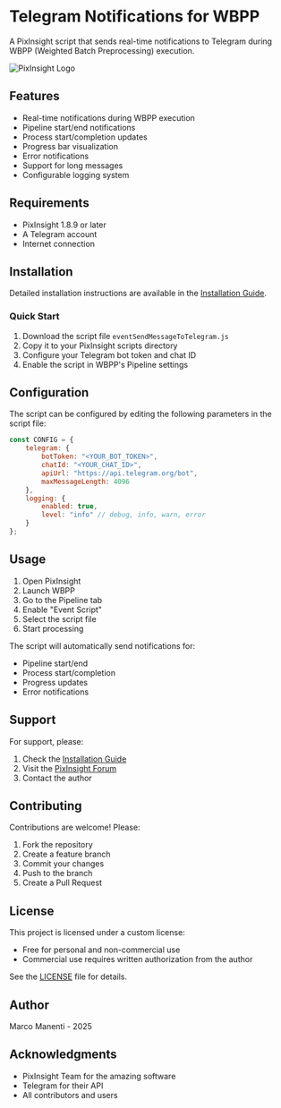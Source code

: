 # Telegram Notifications for WBPP

A PixInsight script that sends real-time notifications to Telegram during WBPP (Weighted Batch Preprocessing) execution.

![PixInsight Logo](https://pixinsight.com/images/pixinsight-logo.png)

## Features

- Real-time notifications during WBPP execution
- Pipeline start/end notifications
- Process start/completion updates
- Progress bar visualization
- Error notifications
- Support for long messages
- Configurable logging system

## Requirements

- PixInsight 1.8.9 or later
- A Telegram account
- Internet connection

## Installation

Detailed installation instructions are available in the [Installation Guide](docs/installation.md).

### Quick Start

1. Download the script file `eventSendMessageToTelegram.js`
2. Copy it to your PixInsight scripts directory
3. Configure your Telegram bot token and chat ID
4. Enable the script in WBPP's Pipeline settings

## Configuration

The script can be configured by editing the following parameters in the script file:

```javascript
const CONFIG = {
    telegram: {
        botToken: "<YOUR_BOT_TOKEN>",
        chatId: "<YOUR_CHAT_ID>",
        apiUrl: "https://api.telegram.org/bot",
        maxMessageLength: 4096
    },
    logging: {
        enabled: true,
        level: "info" // debug, info, warn, error
    }
};
```

## Usage

1. Open PixInsight
2. Launch WBPP
3. Go to the Pipeline tab
4. Enable "Event Script"
5. Select the script file
6. Start processing

The script will automatically send notifications for:
- Pipeline start/end
- Process start/completion
- Progress updates
- Error notifications

## Support

For support, please:
1. Check the [Installation Guide](docs/installation.md)
2. Visit the [PixInsight Forum](https://pixinsight.com/forum/)
3. Contact the author

## Contributing

Contributions are welcome! Please:
1. Fork the repository
2. Create a feature branch
3. Commit your changes
4. Push to the branch
5. Create a Pull Request

## License

This project is licensed under a custom license:
- Free for personal and non-commercial use
- Commercial use requires written authorization from the author

See the [LICENSE](LICENSE) file for details.

## Author

Marco Manenti - 2025

## Acknowledgments

- PixInsight Team for the amazing software
- Telegram for their API
- All contributors and users
